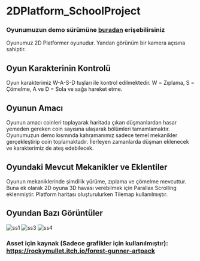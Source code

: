 # 2DPlatform_SchoolProject
### Oyunumuzun demo sürümüne [buradan](https://berkhanozen.itch.io/2dplatform-schoolproject) erişebilirsiniz
Oyunumuz 2D Platformer oyunudur. Yandan görünüm bir kamera açısına sahiptir. 
## Oyun Karakterinin Kontrolü
Oyun karakterimiz W-A-S-D tuşları ile kontrol edilmektedir.
W = Zıplama, S = Çömelme, A ve D = Sola ve sağa hareket etme.
## Oyunun Amacı 
Oyunun amacı coinleri toplayarak haritada çıkan düşmanlardan hasar yemeden gereken coin sayısına ulaşarak bölümleri tamamlamaktır. Oyunumuzun demo kısmında kahramanımız sadece temel mekanikler gerçekleştirip coin toplamaktadır. İlerleyen zamanlarda düşman eklenecek ve karakterimiz de ateş edebilecek. 

## Oyundaki Mevcut Mekanikler ve Eklentiler
Oyunun mekaniklerinde şimdilik yürüme, zıplama ve çömelme mevcuttur. Buna ek olarak 2D oyuna 3D havası verebilmek için Parallax Scrolling eklenmiştir. Platform haritası oluşturulurken Tilemap kullanılmıştır.
## Oyundan Bazı Görüntüler
![ss1](https://github.com/zulaltak/2DPlatform_SchoolProject-1/blob/main/ss/ss1.jpeg)
![ss3](https://github.com/zulaltak/2DPlatform_SchoolProject-1/blob/main/ss/ss3.jpeg)
![ss4](https://github.com/zulaltak/2DPlatform_SchoolProject-1/blob/main/ss/ss4.jpeg)
### Asset için kaynak (Sadece grafikler için kullanılmıştır): https://rockymullet.itch.io/forest-gunner-artpack
